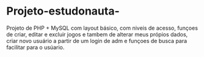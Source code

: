 # Projeto-estudonauta-
Projeto de PHP + MySQL com layout básico, com niveis de acesso, funçoes de criar, editar e excluir jogos e tambem de alterar meus própios dados, criar novo usuário a partir de um login de adm e funçoes de busca para facilitar para o usúario.

